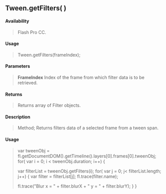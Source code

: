 ## Tween.getFilters( )

#### Availability

> Flash Pro CC.

#### Usage

> Tween.getFilters(frameIndex);

#### Parameters

> **FrameIndex** Index of the frame from which filter data is to be retrieved.

#### Returns

> Returns array of Filter objects.

#### Description

> Method; Returns filters data of a selected frame from a tween span.

#### Usage

> var tweenObj = fl.getDocumentDOM().getTimeline().layers\[0\].frames\[0\].tweenObj; for( var i = 0; i \< tweenObj.duration; i++) {
>
> var filterList = tweenObj.getFilters(i); for( var j = 0; j\< filterList.length; j++) { var filter = filterList\[j\]; fl.trace(filter.name);
>
> fl.trace("Blur x = " + filter.blurX + " y = " + filter.blurY); } }
